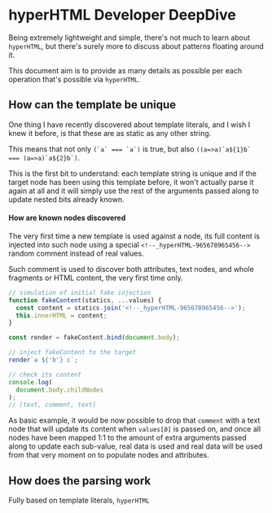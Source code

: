 # hyperHTML Developer DeepDive

Being extremely lightweight and simple, there's not much to learn about `hyperHTML`, but there's surely more to discuss about patterns floating around it.

This document aim is to provide as many details as possible per each operation that's possible via `hyperHTML`.


## How can the template be unique

One thing I have recently discovered about template literals, and I wish I knew it before, is that these are as static as any other string.

This means that not only ``(`a` === `a`)`` is true, but also  ``((a=>a)`a${1}b` === (a=>a)`a${2}b`)``.

This is the first bit to understand: each template string is unique and if the target node has been using this template before, it won't actually parse it again at all and it will simply use the rest of the arguments passed along to update nested bits already known.


#### How are known nodes discovered

The very first time a new template is used against a node, its full content is injected into such node using a special `<!--_hyperHTML-965678965456-->` random comment instead of real values.

Such comment is used to discover both attributes, text nodes, and whole fragments or HTML content, the very first time only.

```js
// simulation of initial fake injection
function fakeContent(statics, ...values) {
  const content = statics.join('<!--_hyperHTML-965678965456-->');
  this.innerHTML = content;
}

const render = fakeContent.bind(document.body);

// inject fakeContent to the target
render`a ${'b'} c`;

// check its content
console.log(
  document.body.childNodes
);
// [text, comment, text]
```

As basic example, it would be now possible to drop that `comment` with a text node that will update its content when `values[0]` is passed on, and once all nodes have been mapped 1:1 to the amount of extra arguments passed along to update each sub-value, real data is used and real data will be used from that very moment on to populate nodes and attributes.





## How does the parsing work

Fully based on template literals, `hyperHTML` 